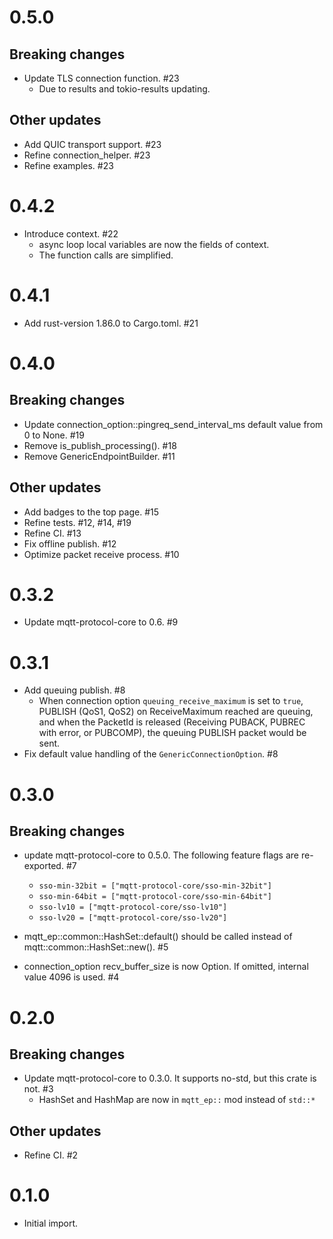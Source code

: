 # 0.5.0

## Breaking changes

* Update TLS connection function. #23
   * Due to results and tokio-results updating.

## Other updates

* Add QUIC transport support. #23
* Refine connection_helper. #23
* Refine examples. #23

# 0.4.2

* Introduce context. #22
   * async loop local variables are now the fields of context.
   * The function calls are simplified.

# 0.4.1

* Add rust-version 1.86.0 to Cargo.toml. #21

# 0.4.0

## Breaking changes

* Update connection_option::pingreq_send_interval_ms default value from 0 to None. #19
* Remove is_publish_processing(). #18
* Remove GenericEndpointBuilder. #11

## Other updates

* Add badges to the top page. #15
* Refine tests. #12, #14, #19
* Refine CI. #13
* Fix offline publish. #12
* Optimize packet receive process. #10

# 0.3.2

* Update mqtt-protocol-core to 0.6. #9

# 0.3.1

* Add queuing publish. #8
  * When connection option `queuing_receive_maximum` is set to `true`,
    PUBLISH (QoS1, QoS2) on ReceiveMaximum reached are queuing, and when
    the PacketId is released (Receiving PUBACK, PUBREC with error, or PUBCOMP),
    the queuing PUBLISH packet would be sent.
* Fix default value handling of the `GenericConnectionOption`. #8

# 0.3.0

## Breaking changes

* update mqtt-protocol-core to 0.5.0. The following feature flags are re-exported. #7
  * `sso-min-32bit = ["mqtt-protocol-core/sso-min-32bit"]`
  * `sso-min-64bit = ["mqtt-protocol-core/sso-min-64bit"]`
  * `sso-lv10 = ["mqtt-protocol-core/sso-lv10"]`
  * `sso-lv20 = ["mqtt-protocol-core/sso-lv20"]`

* mqtt_ep::common::HashSet::default() should be called instead of mqtt::common::HashSet::new(). #5
* connection_option recv_buffer_size is now Option. If omitted, internal value 4096 is used. #4

# 0.2.0

## Breaking changes

* Update mqtt-protocol-core to 0.3.0. It supports no-std, but this crate is not. #3
  * HashSet and HashMap are now in `mqtt_ep::` mod instead of `std::*`

## Other updates

* Refine CI. #2

# 0.1.0

* Initial import.
